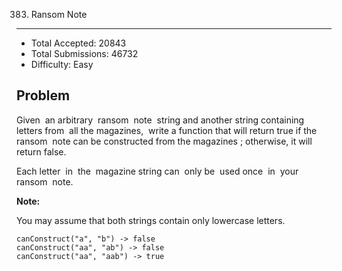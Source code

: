 383. Ransom Note
---

- Total Accepted: 20843
- Total Submissions: 46732
- Difficulty: Easy


Problem
---
Given  an arbitrary  ransom  note  string and another string containing letters from  all the magazines,  write a function that will return true if the ransom  note can be constructed from the magazines ; otherwise, it will return false.  

Each letter  in  the  magazine string can  only be  used once  in  your ransom  note.

**Note:**

You may assume that both strings contain only lowercase letters.

```
canConstruct("a", "b") -> false
canConstruct("aa", "ab") -> false
canConstruct("aa", "aab") -> true
```
